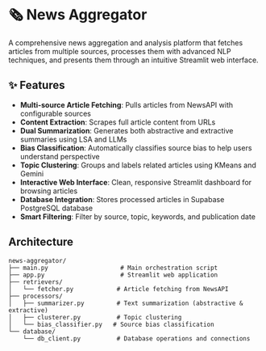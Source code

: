 # 🗞️ News Aggregator

A comprehensive news aggregation and analysis platform that fetches articles from multiple sources, processes them with advanced NLP techniques, and presents them through an intuitive Streamlit web interface.

## ✨ Features

- **Multi-source Article Fetching**: Pulls articles from NewsAPI with configurable sources
- **Content Extraction**: Scrapes full article content from URLs
- **Dual Summarization**: Generates both abstractive and extractive summaries using LSA and LLMs
- **Bias Classification**: Automatically classifies source bias to help users understand perspective
- **Topic Clustering**: Groups and labels related articles using KMeans and Gemini
- **Interactive Web Interface**: Clean, responsive Streamlit dashboard for browsing articles
- **Database Integration**: Stores processed articles in Supabase PostgreSQL database
- **Smart Filtering**: Filter by source, topic, keywords, and publication date

## Architecture

```
news-aggregator/
├── main.py                    # Main orchestration script
├── app.py                     # Streamlit web application
├── retrievers/
│   └── fetcher.py            # Article fetching from NewsAPI
├── processors/
│   ├── summarizer.py         # Text summarization (abstractive & extractive)
│   ├── clusterer.py          # Topic clustering
│   └── bias_classifier.py   # Source bias classification
└── database/
    └── db_client.py          # Database operations and connections
```
